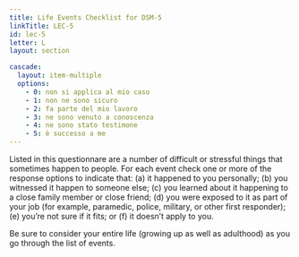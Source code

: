 ```yaml
---
title: Life Events Checklist for DSM-5
linkTitle: LEC-5
id: lec-5
letter: L
layout: section

cascade:
  layout: item-multiple
  options:
    - 0: non si applica al mio caso
    - 1: non ne sono sicuro
    - 2: fa parte del mio lavoro
    - 3: ne sono venuto a conoscenza
    - 4: ne sono stato testimone
    - 5: è successo a me
---
```

<p class="mb-3">Listed in this questionnare are a number of difficult or stressful things that sometimes happen to people. For each
event check one or more of the response options to indicate that: (a) it happened to you personally; (b) you witnessed
it happen to someone else; (c) you learned about it happening to a close family member or close friend; (d) you were
exposed to it as part of your job (for example, paramedic, police, military, or other first responder); (e) you’re not sure if
it fits; or (f) it doesn’t apply to you.</p>
<p>Be sure to consider your entire life (growing up as well as adulthood) as you go through the list of events.</p>